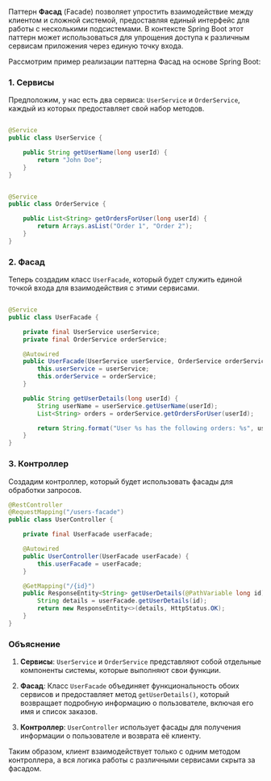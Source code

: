 Паттерн **Фасад** (Facade) позволяет упростить взаимодействие между клиентом и сложной системой, предоставляя единый
интерфейс для работы с несколькими подсистемами. В контексте Spring Boot этот паттерн может использоваться для упрощения
доступа к различным сервисам приложения через единую точку входа.

Рассмотрим пример реализации паттерна Фасад на основе Spring Boot:

### 1. Сервисы

Предположим, у нас есть два сервиса: `UserService` и `OrderService`, каждый из которых предоставляет свой набор методов.

```java

@Service
public class UserService {

    public String getUserName(long userId) {
        return "John Doe";
    }
}
```

```java

@Service
public class OrderService {

    public List<String> getOrdersForUser(long userId) {
        return Arrays.asList("Order 1", "Order 2");
    }
}
```

### 2. Фасад

Теперь создадим класс `UserFacade`, который будет служить единой точкой входа для взаимодействия с этими сервисами.

```java

@Service
public class UserFacade {

    private final UserService userService;
    private final OrderService orderService;

    @Autowired
    public UserFacade(UserService userService, OrderService orderService) {
        this.userService = userService;
        this.orderService = orderService;
    }

    public String getUserDetails(long userId) {
        String userName = userService.getUserName(userId);
        List<String> orders = orderService.getOrdersForUser(userId);

        return String.format("User %s has the following orders: %s", userName, orders);
    }
}
```

### 3. Контроллер

Создадим контроллер, который будет использовать фасады для обработки запросов.

```java
@RestController
@RequestMapping("/users-facade")
public class UserController {

    private final UserFacade userFacade;

    @Autowired
    public UserController(UserFacade userFacade) {
        this.userFacade = userFacade;
    }

    @GetMapping("/{id}")
    public ResponseEntity<String> getUserDetails(@PathVariable long id) {
        String details = userFacade.getUserDetails(id);
        return new ResponseEntity<>(details, HttpStatus.OK);
    }
}
```

### Объяснение

1. **Сервисы**: `UserService` и `OrderService` представляют собой отдельные компоненты системы, которые выполняют свои
   функции.

2. **Фасад**: Класс `UserFacade` объединяет функциональность обоих сервисов и предоставляет метод `getUserDetails()`,
   который возвращает подробную информацию о пользователе, включая его имя и список заказов.

3. **Контроллер**: `UserController` использует фасады для получения информации о пользователе и возврата её клиенту.

Таким образом, клиент взаимодействует только с одним методом контроллера, а вся логика работы с различными сервисами
скрыта за фасадом.